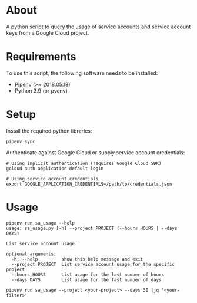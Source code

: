# About

A python script to query the usage of service accounts and service account keys
from a Google Cloud project.

# Requirements

To use this script, the following software needs to be installed:

- Pipenv (>= 2018.05.18)
- Python 3.9 (or pyenv)

# Setup

Install the required python libraries:

```
pipenv sync
```

Authenticate against Google Cloud or supply service account credentials:

```
# Using implicit authentication (requires Google Cloud SDK)
gcloud auth application-default login

# Using service account credentials
export GOOGLE_APPLICATION_CREDENTIALS=/path/to/credentials.json
```

# Usage

```
pipenv run sa_usage --help
usage: sa_usage.py [-h] --project PROJECT (--hours HOURS | --days DAYS)

List service account usage.

optional arguments:
  -h, --help         show this help message and exit
  --project PROJECT  List service account usage for the specific project
  --hours HOURS      List usage for the last number of hours
  --days DAYS        List usage for the last number of days

pipenv run sa_usage --project <your-project> --days 30 |jq '<your-filter>'
```
